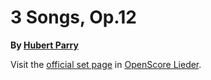 
# 3 Songs, Op.12

__By [Hubert Parry](..)__

Visit the [official set page] in [OpenScore Lieder].

[official set page]: https://musescore.com/openscore-lieder-corpus/sets/5103545
[OpenScore Lieder]: https://musescore.com/openscore-lieder-corpus
